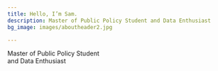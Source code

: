 ```yaml
---
title: Hello, I’m Sam.
description: Master of Public Policy Student and Data Enthusiast
bg_image: images/aboutheader2.jpg

---
```

Master of Public Policy Student </br> and Data Enthusiast